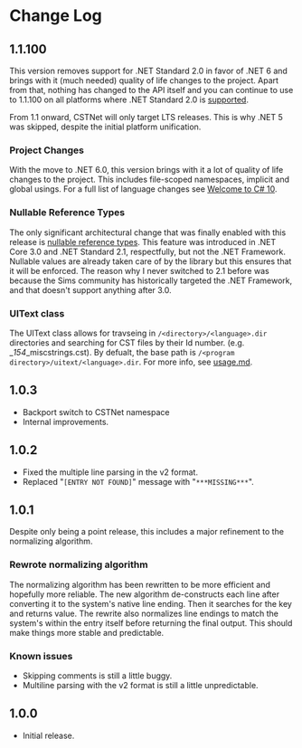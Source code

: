 # Change Log

## 1.1.100

This version removes support for .NET Standard 2.0 in favor of .NET 6 and brings with it (much needed) quality of life changes to the project. Apart from that, nothing has changed to the API itself and you can continue to use to 1.1.100 on all platforms where .NET Standard 2.0 is [supported](https://dotnet.microsoft.com/platform/dotnet-standard).

From 1.1 onward, CSTNet will only target LTS releases. This is why .NET 5 was skipped, despite the initial platform unification.

### Project Changes

With the move to .NET 6.0, this version brings with it a lot of quality of life changes to the project. This includes file-scoped namespaces, implicit and global usings. For a full list of language changes see [Welcome to C# 10](https://devblogs.microsoft.com/dotnet/welcome-to-csharp-10/).

### Nullable Reference Types

The only significant architectural change that was finally enabled with this release is [nullable reference types](https://docs.microsoft.com/en-us/dotnet/csharp/whats-new/tutorials/nullable-reference-types). This feature was introduced in .NET Core 3.0 and .NET Standard 2.1, respectfully, but not the .NET Framework. Nullable values are already taken care of by the library but this ensures that it will be enforced. The reason why I never switched to 2.1 before was because the Sims community has historically targeted the .NET Framework, and that doesn't support anything after 3.0.

### UIText class

The UIText class allows for travseing in ``/<directory>/<language>.dir`` directories and searching for CST files by their Id number. (e.g. _*154*_miscstrings.cst). By defualt, the base path is ``/<program directory>/uitext/<language>.dir``. For more info, see [usage.md](./usage.md).

## 1.0.3

- Backport switch to CSTNet namespace
- Internal improvements.

## 1.0.2

- Fixed the multiple line parsing in the v2 format.
- Replaced "``[ENTRY NOT FOUND]``" message with "``***MISSING***``".

## 1.0.1

Despite only being a point release, this includes a major refinement to the normalizing algorithm.

### Rewrote normalizing algorithm

The normalizing algorithm has been rewritten to be more efficient and hopefully more reliable. The new algorithm de-constructs each line after converting it to the system's native line ending. Then it searches for the key and returns value. The rewrite also normalizes line endings to match the system's within the entry itself before returning the final output. This should make things more stable and predictable.

### Known issues

- Skipping comments is still a little buggy.
- Multiline parsing with the v2 format is still a little unpredictable.

## 1.0.0

- Initial release.
